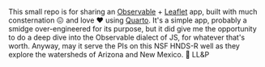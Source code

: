 
This small repo is for sharing an [Observable](https://observablehq.com/) + [Leaflet](https://leafletjs.com/) app, built with much consternation 😖 and love ❤️ using [Quarto](https://quarto.org/). It's a simple app, probably a smidge over-engineered for its purpose, but it did give me the opportunity to do a deep dive into the Observable dialect of JS, for whatever that's worth. Anyway, may it serve the PIs on this NSF HNDS-R well as they explore the watersheds of Arizona and New Mexico. 🖖 LL&P

